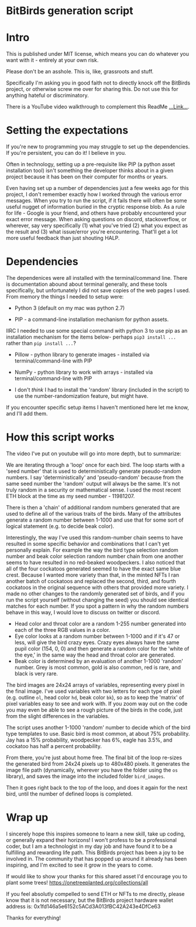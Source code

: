 # BitBirds generation script
# Intro
This is published under MIT license, which means you can do whatever you want with it - entirely at your own risk.

Please don't be an asshole. This is, like, grassroots and stuff. 

Specifically I'm asking you in good faith not to directly knock off the BitBirds project, or otherwise screw me over for sharing this. Do not use this for anything hateful or discriminatory.

There is a YouTube video walkthrough to complement this ReadMe [...Link...](https://youtu.be/06olOfNxPyk).

# Setting the expectations
If you're new to programming you may struggle to set up the dependencies. If you're persistent, you can do it! I believe in you. 

Often in technology, setting up a pre-requisite like PIP (a python asset installation tool) isn't something the developer thinks about in a given project because it has been on their computer for months or years. 

Even having set up a number of dependencies just a few weeks ago for this project, I don't remember exactly how I worked through the various error messages. When you try to run the script, if it fails there will often be some useful nugget of information buried in the cryptic response blob. As a rule for life - Google is your friend, and others have probably encountered your exact error message. When asking questions on discord, stackoverflow, or wherever, say very specifically (1) what you've tried (2) what you expect as the result and (3) what issue/error you're encountering. That'll get a lot more useful feedback than just shouting HALP.

# Dependencies
The dependenices were all installed with the terminal/command line. There is documentation abound about terminal generally, and these tools specifically, but unfortunately I did not save copies of the web pages I used. From memory the things I needed to setup were:

- Python 3 (default on my mac was python 2.7)

- PIP - a command-line installation mechanism for python assets. 

IIRC I needed to use some special command with python 3 to use pip as an installation mechanism for the items below- perhaps `pip3 install ...` rather than `pip install ...`?

- Pillow - python library to generate images - installed via terminal/command-line with PIP

- NumPy - python library to work with arrays - installed via terminal/command-line with PIP

- I don't *think* I had to install the 'random' library (included in the script) to use the number-randomization feature, but might have.

If you encounter specific setup items I haven't mentioned here let me know, and I'll add them.

# How this script works
The video I've put on youtube will go into more depth, but to summarize:

We are iterating through a 'loop' once for each bird. The loop starts with a 'seed number' that is used to deterministically generate pseudo-random numbers. I say 'deterministically' and 'pseudo-random' because from the same seed number the 'random' output will always be the same. It's not truly random in a security or mathematical sense. I used the most recent ETH block at the time as my seed number - 11981207.

There is then a 'chain' of additional random numbers generated that are used to define all of the various traits of the birds. Many of the attributes generate a random number between 1-1000 and use that for some sort of logical statement (e.g. to decide beak color). 

Interestingly, the way I've used this random-number chain seems to have resulted in some specific behavior and combinations that I can't yet personally explain. For example the way the bird type selection random number and beak color selection random number chain from one another seems to have resulted in no red-beaked woodpeckers. I also noticed that all of the four cockatoos generated seemed to have the exact same blue crest. Because I wanted more variety than that, in the minted NFTs I ran another batch of cockatoos and replaced the second, third, and fourth cockatoos in the original sequence with others that provided more variety. I made no other changes to the randomly generated set of birds, and if you run the script yourself (without changing the seed) you should see identical matches for each number. If you spot a pattern in why the random numbers behave in this way, I would love to discuss on twitter or discord.

- Head color and throat color are a random 1-255 number generated into each of the three RGB values in a color.
- Eye color looks at a random number between 1-1000 and if it's 47 or less, will give the bird crazy eyes. Crazy eyes always have the same pupil color (154, 0, 0) and then generate a random color for the 'white of the eye,' in the same way the head and throat color are generated.
- Beak color is determined by an evaluation of another 1-1000 'random' number. Grey is most common, gold is also common, red is rare, and black is very rare.

The bird images are 24x24 arrays of variables, representing every pixel in the final image. I've used variables with two letters for each type of pixel (e.g. outline `ol`, head color `hd`, beak color `bk`), so as to keep the 'matrix' of pixel variables easy to see and work with. If you zoom way out on the code you may even be able to see a rough picture of the birds in the code, just from the slight differences in the variables.

The script uses another 1-1000 'random' number to decide which of the bird type templates to use. Basic bird is most common, at about 75% probability. Jay has a 15% probability, woodpecker has 6%, eagle has 3.5%, and cockatoo has half a percent probability.

From there, you're just about home free. The final bit of the loop re-sizes the generated bird from 24x24 pixels up to 480x480 pixels. It generates the image file path (dynamically, wherever you have the folder using the `os` library), and saves the image into the included folder `bird_images`.

Then it goes right back to the top of the loop, and does it again for the next bird, until the number of defined loops is completed. 

# Wrap up
I sincerely hope this inspires someone to learn a new skill, take up coding, or generally expand their horizons! I won't profess to be a professional coder, but I am a technologist in my day job and have found it to be a fulfilling and rewarding life path.  This BitBirds project has been a joy to be involved in. The community that has popped up around it already has been inspiring, and I'm excited to see it grow in the years to come.

If would like to show your thanks for this shared asset I'd encourage you to plant some trees! https://onetreeplanted.org/collections/all

If you feel absolutly compelled to send ETH or NFTs to me directly, please know that it is not necessary, but the BitBirds project hardware wallet address is: 0x1fd146a5e6152c5ACd3A013fBC42A243e4DfCe63

Thanks for everything!

